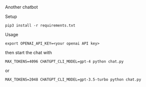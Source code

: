 Another chatbot

Setup
```
pip3 install -r requirements.txt
```

Usage 

```
export OPENAI_API_KEY=<your openai API key>
```

then start the chat with

```
MAX_TOKENS=4096 CHATGPT_CLI_MODEL=gpt-4 python chat.py
```

or

```
MAX_TOKENS=2048 CHATGPT_CLI_MODEL=gpt-3.5-turbo python chat.py
```
